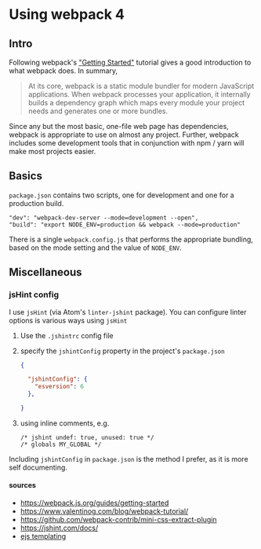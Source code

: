 # Using webpack 4

## Intro

Following webpack's ["Getting Started"](https://webpack.js.org/guides/getting-started) tutorial gives a good introduction to what webpack does. In summary,

> At its core, webpack is a static module bundler for modern JavaScript applications. When webpack processes your application, it internally builds a dependency graph which maps every module your project needs and generates one or more bundles.

Since any but the most basic, one-file web page has dependencies, webpack is appropriate to use on almost any project.  Further, webpack includes some development tools that in conjunction with npm / yarn will make most projects easier.

## Basics

`package.json` contains two scripts, one for development and one for a production build.

```
"dev": "webpack-dev-server --mode=development --open",
"build": "export NODE_ENV=production && webpack --mode=production"
```

There is a single `webpack.config.js` that performs the appropriate bundling, based on the mode setting and the value of `NODE_ENV`.

## Miscellaneous

### jsHint config

I use `jsHint` (via Atom's `linter-jshint` package).  You can configure linter options is various ways using `jsHint`

1. Use the `.jshintrc` config file
2. specify the `jshintConfig` property in the project's `package.json`

    ```json
    {

      "jshintConfig": {
        "esversion": 6
      },

    }
    ```
3. using inline comments, e.g.

    ```
    /* jshint undef: true, unused: true */
    /* globals MY_GLOBAL */
    ```

Including `jshintConfig` in `package.json` is the method I prefer, as it is more self documenting.

#### sources

- https://webpack.js.org/guides/getting-started
- https://www.valentinog.com/blog/webpack-tutorial/
- https://github.com/webpack-contrib/mini-css-extract-plugin
- https://jshint.com/docs/
- [ejs templating](https://ejs.co/)
